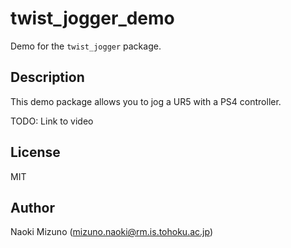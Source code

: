 # twist_jogger_demo

Demo for the `twist_jogger` package.


## Description

This demo package allows you to jog a UR5 with a PS4 controller.

TODO: Link to video


## License

MIT


## Author

Naoki Mizuno (mizuno.naoki@rm.is.tohoku.ac.jp)
